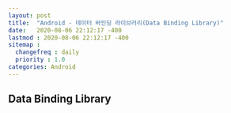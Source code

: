 ```yaml
---
layout: post
title:  "Android - 데이터 바인딩 라이브러리(Data Binding Library)"
date:   2020-08-06 22:12:17 -400
lastmod : 2020-08-06 22:12:17 -400
sitemap :
  changefreq : daily
  priority : 1.0
categories: Android
---
```


## Data Binding Library
